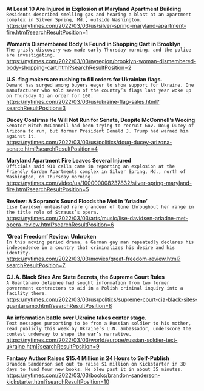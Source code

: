 **At Least 10 Are Injured in Explosion at Maryland Apartment Building**\
`Residents described smelling gas and hearing a blast at an apartment complex in Silver Spring, Md., outside Washington.`\
https://nytimes.com/2022/03/03/us/silver-spring-maryland-apartment-fire.html?searchResultPosition=1

**Woman’s Dismembered Body Is Found in Shopping Cart in Brooklyn**\
`The grisly discovery was made early Thursday morning, and the police are investigating.`\
https://nytimes.com/2022/03/03/nyregion/brooklyn-woman-dismembered-body-shopping-cart.html?searchResultPosition=2

**U.S. flag makers are rushing to fill orders for Ukrainian flags.**\
`Demand has surged among buyers eager to show support for Ukraine. One manufacturer who sold seven of the country’s flags last year woke up on Thursday to an order for 100.`\
https://nytimes.com/2022/03/03/us/ukraine-flag-sales.html?searchResultPosition=3

**Ducey Confirms He Will Not Run for Senate, Despite McConnell’s Wooing**\
`Senator Mitch McConnell had been trying to recruit Gov. Doug Ducey of Arizona to run, but former President Donald J. Trump had warned him against it.`\
https://nytimes.com/2022/03/03/us/politics/doug-ducey-arizona-senate.html?searchResultPosition=4

**Maryland Apartment Fire Leaves Several Injured**\
`Officials said 911 calls came in reporting an explosion at the Friendly Garden Apartments complex in Silver Spring, Md., north of Washington, on Thursday morning.`\
https://nytimes.com/video/us/100000008237832/silver-spring-maryland-fire.html?searchResultPosition=5

**Review: A Soprano’s Sound Floods the Met in ‘Ariadne’**\
`Lise Davidsen unleashed rare grandeur of tone throughout her range in the title role of Strauss’s opera.`\
https://nytimes.com/2022/03/03/arts/music/lise-davidsen-ariadne-met-opera-review.html?searchResultPosition=6

**‘Great Freedom’ Review: Unbroken**\
`In this moving period drama, a German gay man repeatedly declares his independence in a country that criminalizes his desire and his identity.`\
https://nytimes.com/2022/03/03/movies/great-freedom-review.html?searchResultPosition=7

**C.I.A. Black Sites Are State Secrets, the Supreme Court Rules**\
`A Guantánamo detainee had sought information from two former government contractors to aid in a Polish criminal inquiry into a facility there.`\
https://nytimes.com/2022/03/03/us/politics/supreme-court-cia-black-sites-guantanamo.html?searchResultPosition=8

**An information battle over Ukraine takes center stage.**\
`Text messages purporting to be from a Russian soldier to his mother, read publicly this week by Ukraine’s U.N. ambassador, underscore the contest underway to shape the war’s narrative.`\
https://nytimes.com/2022/03/03/world/europe/russian-soldier-text-ukraine.html?searchResultPosition=9

**Fantasy Author Raises $15.4 Million in 24 Hours to Self-Publish**\
`Brandon Sanderson set out to raise $1 million on Kickstarter in 30 days to fund four new books. He blew past it in about 35 minutes.`\
https://nytimes.com/2022/03/03/books/brandon-sanderson-kickstarter.html?searchResultPosition=10


